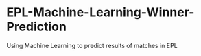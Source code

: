 # EPL-Machine-Learning-Winner-Prediction
Using Machine Learning to predict results of matches in EPL
